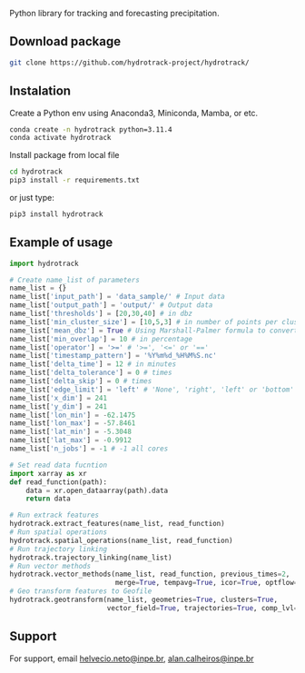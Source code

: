 Python library for tracking and forecasting precipitation.

## Download package
```bash
git clone https://github.com/hydrotrack-project/hydrotrack/
```

## Instalation
Create a Python env using Anaconda3, Miniconda, Mamba, or etc.
```bash
conda create -n hydrotrack python=3.11.4
conda activate hydrotrack
```

Install package from local file
```bash
cd hydrotrack
pip3 install -r requirements.txt
```
or just type:
```bash
pip3 install hydrotrack
```

## Example of usage
```python 
import hydrotrack

# Create name_list of parameters
name_list = {}
name_list['input_path'] = 'data_sample/' # Input data
name_list['output_path'] = 'output/' # Output data
name_list['thresholds'] = [20,30,40] # in dbz
name_list['min_cluster_size'] = [10,5,3] # in number of points per cluster
name_list['mean_dbz'] = True # Using Marshall-Palmer formula to convert dbz to mm/h and calculate statistics
name_list['min_overlap'] = 10 # in percentage
name_list['operator'] = '>=' # '>=', '<=' or '=='
name_list['timestamp_pattern'] = '%Y%m%d_%H%M%S.nc'
name_list['delta_time'] = 12 # in minutes
name_list['delta_tolerance'] = 0 # times
name_list['delta_skip'] = 0 # times
name_list['edge_limit'] = 'left' # 'None', 'right', 'left' or 'bottom' or 'top'
name_list['x_dim'] = 241
name_list['y_dim'] = 241
name_list['lon_min'] = -62.1475
name_list['lon_max'] = -57.8461
name_list['lat_min'] = -5.3048
name_list['lat_max'] = -0.9912
name_list['n_jobs'] = -1 # -1 all cores

# Set read data fucntion
import xarray as xr
def read_function(path):
	data = xr.open_dataarray(path).data
	return data

# Run extrack features
hydrotrack.extract_features(name_list, read_function)
# Run spatial operations
hydrotrack.spatial_operations(name_list, read_function)
# Run trajectory linking
hydrotrack.trajectory_linking(name_list)
# Run vector methods
hydrotrack.vector_methods(name_list, read_function, previous_times=2, 
                          merge=True, tempavg=True, icor=True, optflow=True, opt_mtd='lucas-kanade')
# Geo transform features to Geofile
hydrotrack.geotransform(name_list, geometries=True, clusters=True,
                        vector_field=True, trajectories=True, comp_lvl=9, geo_format='GPKG')
```


## Support
For support, email helvecio.neto@inpe.br, alan.calheiros@inpe.br
